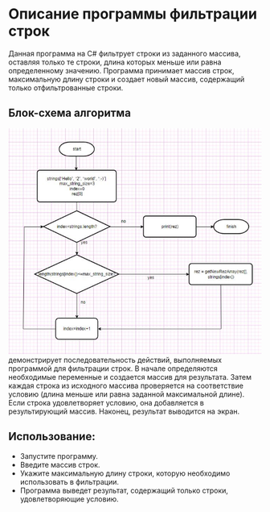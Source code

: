 # Описание программы фильтрации строк
Данная программа на C# фильтрует строки из заданного массива, оставляя только те строки, длина которых меньше или равна определенному значению. Программа принимает массив строк, максимальную длину строки и создает новый массив, содержащий только отфильтрованные строки.
## Блок-схема алгоритма
![Блок-схема алгоритма](https://github.com/ZiNoschka/Git_Homework/blob/main/Images/block_schema.JPG?raw=true) демонстрирует последовательность действий, выполняемых программой для фильтрации строк. В начале определяются необходимые переменные и создается массив для результата. Затем каждая строка из исходного массива проверяется на соответствие условию (длина меньше или равна заданной максимальной длине). Если строка удовлетворяет условию, она добавляется в результирующий массив. Наконец, результат выводится на экран.
## Использование:
* Запустите программу.
* Введите массив строк.
* Укажите максимальную длину строки, которую необходимо использовать в фильтрации.
* Программа выведет результат, содержащий только строки, удовлетворяющие условию.